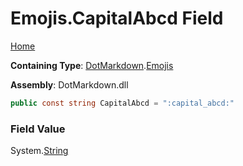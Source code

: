 # Emojis\.CapitalAbcd Field

[Home](../../../README.md)

**Containing Type**: [DotMarkdown](../../README.md)\.[Emojis](../README.md)

**Assembly**: DotMarkdown\.dll

```csharp
public const string CapitalAbcd = ":capital_abcd:"
```

### Field Value

System\.[String](https://docs.microsoft.com/en-us/dotnet/api/system.string)